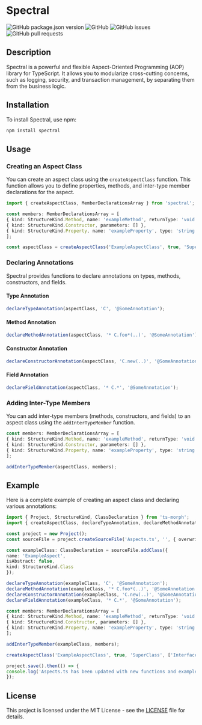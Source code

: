 # Spectral

![GitHub package.json version](https://img.shields.io/github/package-json/v/YourUsername/spectral)
![GitHub](https://img.shields.io/github/license/YourUsername/spectral)
![GitHub issues](https://img.shields.io/github/issues/YourUsername/spectral)
![GitHub pull requests](https://img.shields.io/github/issues-pr/YourUsername/spectral)

## Description

Spectral is a powerful and flexible Aspect-Oriented Programming (AOP) library for TypeScript. It allows you to modularize cross-cutting concerns, such as logging, security, and transaction management, by separating them from the business logic.

## Installation

To install Spectral, use npm:

```bash
npm install spectral
```

## Usage

### Creating an Aspect Class

You can create an aspect class using the `createAspectClass` function. This function allows you to define properties, methods, and inter-type member declarations for the aspect.

```typescript
import { createAspectClass, MemberDeclarationsArray } from 'spectral';

const members: MemberDeclarationsArray = [
{ kind: StructureKind.Method, name: 'exampleMethod', returnType: 'void', parameters: [] },
{ kind: StructureKind.Constructor, parameters: [] },
{ kind: StructureKind.Property, name: 'exampleProperty', type: 'string', initializer: `'example'` }
];

const aspectClass = createAspectClass('ExampleAspectClass', true, 'SuperClass', ['Interface1', 'Interface2'], 'perthis(call(void Foo.m()))', members);
```

### Declaring Annotations

Spectral provides functions to declare annotations on types, methods, constructors, and fields.

#### Type Annotation

```typescript
declareTypeAnnotation(aspectClass, 'C', '@SomeAnnotation');
```

#### Method Annotation

```typescript
declareMethodAnnotation(aspectClass, '* C.foo*(..)', '@SomeAnnotation');
```

#### Constructor Annotation

```typescript
declareConstructorAnnotation(aspectClass, 'C.new(..)', '@SomeAnnotation');
```

#### Field Annotation

```typescript
declareFieldAnnotation(aspectClass, '* C.*', '@SomeAnnotation');
```

### Adding Inter-Type Members

You can add inter-type members (methods, constructors, and fields) to an aspect class using the `addInterTypeMember` function.

```typescript
const members: MemberDeclarationsArray = [
{ kind: StructureKind.Method, name: 'exampleMethod', returnType: 'void', parameters: [] },
{ kind: StructureKind.Constructor, parameters: [] },
{ kind: StructureKind.Property, name: 'exampleProperty', type: 'string', initializer: `'example'` }
];

addInterTypeMember(aspectClass, members);
```

## Example

Here is a complete example of creating an aspect class and declaring various annotations:

```typescript
import { Project, StructureKind, ClassDeclaration } from 'ts-morph';
import { createAspectClass, declareTypeAnnotation, declareMethodAnnotation, declareConstructorAnnotation, declareFieldAnnotation, addInterTypeMember } from 'spectral';

const project = new Project();
const sourceFile = project.createSourceFile('Aspects.ts', '', { overwrite: true });

const exampleClass: ClassDeclaration = sourceFile.addClass({
name: 'ExampleAspect',
isAbstract: false,
kind: StructureKind.Class
});

declareTypeAnnotation(exampleClass, 'C', '@SomeAnnotation');
declareMethodAnnotation(exampleClass, '* C.foo*(..)', '@SomeAnnotation');
declareConstructorAnnotation(exampleClass, 'C.new(..)', '@SomeAnnotation');
declareFieldAnnotation(exampleClass, '* C.*', '@SomeAnnotation');

const members: MemberDeclarationsArray = [
{ kind: StructureKind.Method, name: 'exampleMethod', returnType: 'void', parameters: [] },
{ kind: StructureKind.Constructor, parameters: [] },
{ kind: StructureKind.Property, name: 'exampleProperty', type: 'string', initializer: `'example'` }
];

addInterTypeMember(exampleClass, members);

createAspectClass('ExampleAspectClass', true, 'SuperClass', ['Interface1', 'Interface2'], 'perthis(call(void Foo.m()))', members);

project.save().then(() => {
console.log('Aspects.ts has been updated with new functions and examples');
});
```

## License

This project is licensed under the MIT License - see the [LICENSE](LICENSE) file for details.
